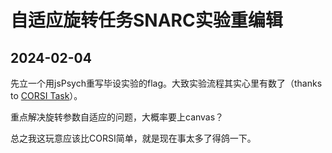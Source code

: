 # 自适应旋转任务SNARC实验重编辑

## 2024-02-04
先立一个用jsPsych重写毕设实验的flag。大致实验流程其实心里有数了（thanks to [CORSI Task](../corsi/index.md)）。

重点解决旋转参数自适应的问题，大概率要上canvas？

总之我这玩意应该比CORSI简单，就是现在事太多了得鸽一下。